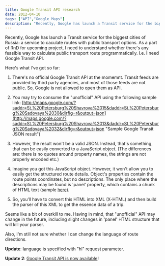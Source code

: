 ```yaml
---
title: Google Transit API research
date: 2012-04-10
tags: ["API","Google Maps"]
description: "Recently, Google has launch a Transit service for the biggest cities of Russia: a service to caculate routes with public transport options. As a part of RnD for upcoming project, I need to understand whether there's any feasible way to calculate public transport route programmatically. I.e. I need Google Transit API."
---
```


Recently, Google has launch a Transit service for the biggest cities of Russia: a service to caculate routes with public transport options. As a part of RnD for upcoming project, I need to understand whether there's any feasible way to calculate public transport route programmatically. I.e. I need Google Transit API.

Here's what I've got so far:

1. There's no official Google Transit API at the momemnt. Transit feeds are provided by third party agencies, and most of those feeds are not public. So, Google is not allowed to open them as API.

2. You may try to consume the "unofficial" API using the following sample link:
[http://maps.google.com/?saddr=St.%20Petersburg%20Shavrova%2015&daddr=St.%20Petersburg%20Sadovaya%2030&dirflg=r&output=json](http://maps.google.com/?saddr=St.%20Petersburg%20Shavrova%2013&daddr=St.%20Petersburg%20Sadovaya%2032&dirflg=r&output=json "Sample Google Transit JSON result")

3. However, the result won't be a valid JSON. Instead, that's something, that can be easily converted to a JavaScript object. (The differences are: there is no quotes around property names, the strings are not properly encoded etc.)

4. Imagine you got this JavaScript object. However, it won't allow you to easily get the structured route details. Object's properties contain the route points coordinates, but no descriptions. The only place where the descriptions may be found is 'panel' property, which contains a chunk of HTML text (sample [here](https://skydrive.live.com/redir.aspx?cid=c010011792a4b538&resid=C010011792A4B538!129&parid=C010011792A4B538!124&authkey=!AEzvBnLErMyVDbo "Sample HTML of ")).

5. So, you'll have to convert this HTML into XML (X-HTML) and then build the parser of this XML to get the essence data of a trip.

Seems like a bit of overkill to me. Having in mind, that "unofficial" API may change in the future, including slight changes in 'panel' HTML structure that will kill your parser.

Also, I'm still not sure whether I can change the language of route directions.

**Update**: language is specified with "hl" request parameter.

**Update 2**: [Google Transit API is now available](https://mikhail.io/2012/08/14/google-adds-public-transit-into-api/)!